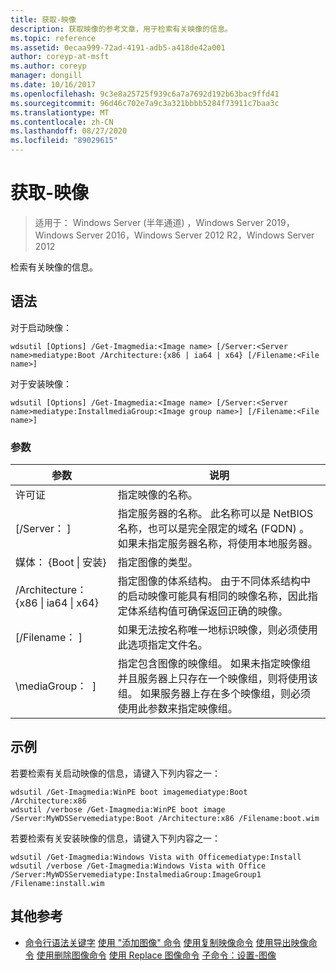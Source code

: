 ```yaml
---
title: 获取-映像
description: 获取映像的参考文章，用于检索有关映像的信息。
ms.topic: reference
ms.assetid: 0ecaa999-72ad-4191-adb5-a418de42a001
author: coreyp-at-msft
ms.author: coreyp
manager: dongill
ms.date: 10/16/2017
ms.openlocfilehash: 9c3e8a25725f939c6a7a7692d192b63bac9ffd41
ms.sourcegitcommit: 96d46c702e7a9c3a321bbbb5284f73911c7baa3c
ms.translationtype: MT
ms.contentlocale: zh-CN
ms.lasthandoff: 08/27/2020
ms.locfileid: "89029615"
---
```

# <a name="get-image"></a>获取-映像

> 适用于： Windows Server (半年通道) ，Windows Server 2019，Windows Server 2016，Windows Server 2012 R2，Windows Server 2012

检索有关映像的信息。

## <a name="syntax"></a>语法
对于启动映像：
```
wdsutil [Options] /Get-Imagmedia:<Image name> [/Server:<Server name>mediatype:Boot /Architecture:{x86 | ia64 | x64} [/Filename:<File name>]
```
对于安装映像：
```
wdsutil [Options] /Get-Imagmedia:<Image name> [/Server:<Server name>mediatype:InstallmediaGroup:<Image group name>] [/Filename:<File name>]
```
### <a name="parameters"></a>参数
|参数|说明|
|-------|--------|
许可证<Image name>|指定映像的名称。|
|[/Server： <Server name> ]|指定服务器的名称。 此名称可以是 NetBIOS 名称，也可以是完全限定的域名 (FQDN) 。 如果未指定服务器名称，将使用本地服务器。|
媒体： {Boot &#124; 安装}|指定图像的类型。|
|/Architecture： {x86 &#124; ia64 &#124; x64}|指定图像的体系结构。 由于不同体系结构中的启动映像可能具有相同的映像名称，因此指定体系结构值可确保返回正确的映像。|
|[/Filename： <File name> ]|如果无法按名称唯一地标识映像，则必须使用此选项指定文件名。|
|\mediaGroup： <Image group name> ]|指定包含图像的映像组。 如果未指定映像组并且服务器上只存在一个映像组，则将使用该组。 如果服务器上存在多个映像组，则必须使用此参数来指定映像组。|
## <a name="examples"></a>示例
若要检索有关启动映像的信息，请键入下列内容之一：
```
wdsutil /Get-Imagmedia:WinPE boot imagemediatype:Boot /Architecture:x86
wdsutil /verbose /Get-Imagmedia:WinPE boot image /Server:MyWDSServemediatype:Boot /Architecture:x86 /Filename:boot.wim
```
若要检索有关安装映像的信息，请键入下列内容之一：
```
wdsutil /Get-Imagmedia:Windows Vista with Officemediatype:Install
wdsutil /verbose /Get-Imagmedia:Windows Vista with Office /Server:MyWDSServemediatype:InstalmediaGroup:ImageGroup1 /Filename:install.wim
```
## <a name="additional-references"></a>其他参考
- [命令行语法关键字](command-line-syntax-key.md) 
[使用 "添加图像" 命令](using-the-add-image-command.md) 
[使用复制映像命令](using-the-copy-image-command.md) 
[使用导出映像命令](using-the-export-image-command.md) 
[使用删除图像命令](using-the-remove-image-command.md) 
[使用 Replace 图像命令](using-the-replace-image-command.md) 
[子命令：设置-图像](subcommand-set-image.md)
